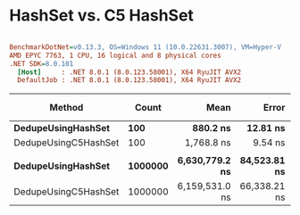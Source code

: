 # HashSet<T> vs. C5 HashSet<T>



``` ini

BenchmarkDotNet=v0.13.3, OS=Windows 11 (10.0.22631.3007), VM=Hyper-V
AMD EPYC 7763, 1 CPU, 16 logical and 8 physical cores
.NET SDK=8.0.101
  [Host]     : .NET 8.0.1 (8.0.123.58001), X64 RyuJIT AVX2
  DefaultJob : .NET 8.0.1 (8.0.123.58001), X64 RyuJIT AVX2


```
|               Method |   Count |           Mean |        Error |       StdDev | Ratio | RatioSD |     Gen0 |     Gen1 |     Gen2 |   Allocated | Alloc Ratio |
|--------------------- |-------- |---------------:|-------------:|-------------:|------:|--------:|---------:|---------:|---------:|------------:|------------:|
|   **DedupeUsingHashSet** |     **100** |       **880.2 ns** |     **12.81 ns** |     **11.98 ns** |  **1.00** |    **0.00** |   **0.1287** |        **-** |        **-** |     **2.11 KB** |        **1.00** |
| DedupeUsingC5HashSet |     100 |     1,768.8 ns |      9.54 ns |      7.96 ns |  2.01 |    0.03 |   0.2136 |   0.0019 |        - |     3.49 KB |        1.66 |
|                      |         |                |              |              |       |         |          |          |          |             |             |
|   **DedupeUsingHashSet** | **1000000** | **6,630,779.2 ns** | **84,523.81 ns** | **74,928.15 ns** |  **1.00** |    **0.00** | **500.0000** | **500.0000** | **500.0000** | **18171.36 KB** |        **1.00** |
| DedupeUsingC5HashSet | 1000000 | 6,159,531.0 ns | 66,338.21 ns | 62,052.80 ns |  0.93 |    0.02 | 250.0000 | 250.0000 | 250.0000 |   8196.1 KB |        0.45 |
